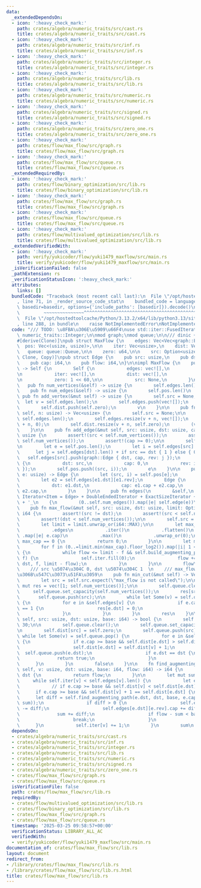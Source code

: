 ```yaml
---
data:
  _extendedDependsOn:
  - icon: ':heavy_check_mark:'
    path: crates/algebra/numeric_traits/src/cast.rs
    title: crates/algebra/numeric_traits/src/cast.rs
  - icon: ':heavy_check_mark:'
    path: crates/algebra/numeric_traits/src/inf.rs
    title: crates/algebra/numeric_traits/src/inf.rs
  - icon: ':heavy_check_mark:'
    path: crates/algebra/numeric_traits/src/integer.rs
    title: crates/algebra/numeric_traits/src/integer.rs
  - icon: ':heavy_check_mark:'
    path: crates/algebra/numeric_traits/src/lib.rs
    title: crates/algebra/numeric_traits/src/lib.rs
  - icon: ':heavy_check_mark:'
    path: crates/algebra/numeric_traits/src/numeric.rs
    title: crates/algebra/numeric_traits/src/numeric.rs
  - icon: ':heavy_check_mark:'
    path: crates/algebra/numeric_traits/src/signed.rs
    title: crates/algebra/numeric_traits/src/signed.rs
  - icon: ':heavy_check_mark:'
    path: crates/algebra/numeric_traits/src/zero_one.rs
    title: crates/algebra/numeric_traits/src/zero_one.rs
  - icon: ':heavy_check_mark:'
    path: crates/flow/max_flow/src/graph.rs
    title: crates/flow/max_flow/src/graph.rs
  - icon: ':heavy_check_mark:'
    path: crates/flow/max_flow/src/queue.rs
    title: crates/flow/max_flow/src/queue.rs
  _extendedRequiredBy:
  - icon: ':heavy_check_mark:'
    path: crates/flow/binary_optimization/src/lib.rs
    title: crates/flow/binary_optimization/src/lib.rs
  - icon: ':heavy_check_mark:'
    path: crates/flow/max_flow/src/graph.rs
    title: crates/flow/max_flow/src/graph.rs
  - icon: ':heavy_check_mark:'
    path: crates/flow/max_flow/src/queue.rs
    title: crates/flow/max_flow/src/queue.rs
  - icon: ':heavy_check_mark:'
    path: crates/flow/multivalued_optimization/src/lib.rs
    title: crates/flow/multivalued_optimization/src/lib.rs
  _extendedVerifiedWith:
  - icon: ':heavy_check_mark:'
    path: verify/yukicoder/flow/yuki1479_maxflow/src/main.rs
    title: verify/yukicoder/flow/yuki1479_maxflow/src/main.rs
  _isVerificationFailed: false
  _pathExtension: rs
  _verificationStatusIcon: ':heavy_check_mark:'
  attributes:
    links: []
  bundledCode: "Traceback (most recent call last):\n  File \"/opt/hostedtoolcache/Python/3.13.2/x64/lib/python3.13/site-packages/onlinejudge_verify/documentation/build.py\"\
    , line 71, in _render_source_code_stat\n    bundled_code = language.bundle(stat.path,\
    \ basedir=basedir, options={'include_paths': [basedir]}).decode()\n          \
    \         ~~~~~~~~~~~~~~~^^^^^^^^^^^^^^^^^^^^^^^^^^^^^^^^^^^^^^^^^^^^^^^^^^^^^^^^^^^^^^^^^^\n\
    \  File \"/opt/hostedtoolcache/Python/3.13.2/x64/lib/python3.13/site-packages/onlinejudge_verify/languages/rust.py\"\
    , line 288, in bundle\n    raise NotImplementedError\nNotImplementedError\n"
  code: "/// TODO: \u8FBA\u306E\u5909\u66F4\nuse std::iter::FusedIterator;\n\nuse\
    \ numeric_traits::Integer;\n\nmod graph;\nmod queue;\n\n/// dinic + scaling  \n\
    #[derive(Clone)]\npub struct MaxFlow {\n    edges: Vec<Vec<graph::Edge>>,\n  \
    \  pos: Vec<(usize, usize)>,\n\n    iter: Vec<usize>,\n    dist: Vec<u64>,\n \
    \   queue: queue::Queue,\n\n    zero: u64,\n\n    src: Option<usize>,\n}\n\n#[derive(Debug,\
    \ Clone, Copy)]\npub struct Edge {\n    pub src: usize,\n    pub dst: usize,\n\
    \    pub cap: i64,\n    pub flow: i64,\n}\n\nimpl MaxFlow {\n    pub fn new()\
    \ -> Self {\n        Self {\n            edges: vec![],\n            pos: vec![],\n\
    \n            iter: vec![],\n            dist: vec![],\n            queue: queue::Queue::new(),\n\
    \n            zero: 1 << 60,\n\n            src: None,\n        }\n    }\n\n \
    \   pub fn num_vertices(&self) -> usize {\n        self.edges.len()\n    }\n\n\
    \    pub fn num_edges(&self) -> usize {\n        self.pos.len()\n    }\n\n   \
    \ pub fn add_vertex(&mut self) -> usize {\n        self.src = None;\n\n      \
    \  let v = self.edges.len();\n        self.edges.push(vec![]);\n        self.iter.push(0);\n\
    \        self.dist.push(self.zero);\n        v\n    }\n\n    pub fn add_vertices(&mut\
    \ self, n: usize) -> Vec<usize> {\n        self.src = None;\n\n        let v =\
    \ self.edges.len();\n        self.edges.resize(v + n, vec![]);\n        self.iter.resize(v\
    \ + n, 0);\n        self.dist.resize(v + n, self.zero);\n        (v..v + n).collect()\n\
    \    }\n\n    pub fn add_edge(&mut self, src: usize, dst: usize, cap: i64) ->\
    \ usize {\n        assert!(src < self.num_vertices());\n        assert!(dst <\
    \ self.num_vertices());\n        assert!(cap >= 0);\n\n        self.src = None;\n\
    \n        let e = self.pos.len();\n        let i = self.edges[src].len();\n  \
    \      let j = self.edges[dst].len() + if src == dst { 1 } else { 0 };\n     \
    \   self.edges[src].push(graph::Edge { dst, cap, rev: j });\n        self.edges[dst].push(graph::Edge\
    \ {\n            dst: src,\n            cap: 0,\n            rev: i,\n       \
    \ });\n        self.pos.push((src, i));\n        e\n    }\n\n    pub fn edge(&self,\
    \ e: usize) -> Edge {\n        let (src, i) = self.pos[e];\n        let e1 = self.edges[src][i];\n\
    \        let e2 = self.edges[e1.dst][e1.rev];\n        Edge {\n            src,\n\
    \            dst: e1.dst,\n            cap: e1.cap + e2.cap,\n            flow:\
    \ e2.cap,\n        }\n    }\n\n    pub fn edges(\n        &self,\n    ) -> impl\
    \ Iterator<Item = Edge> + DoubleEndedIterator + ExactSizeIterator + FusedIterator\
    \ + '_\n    {\n        (0..self.num_edges()).map(|e| self.edge(e))\n    }\n\n\
    \    pub fn max_flow(&mut self, src: usize, dst: usize, limit: Option<i64>) ->\
    \ i64 {\n        assert!(src != dst);\n        assert!(src < self.num_vertices());\n\
    \        assert!(dst < self.num_vertices());\n\n        self.src = Some(src);\n\
    \        let limit = limit.unwrap_or(i64::MAX);\n\n        let max_cap = self\n\
    \            .edges\n            .iter()\n            .flatten()\n           \
    \ .map(|e| e.cap)\n            .max()\n            .unwrap_or(0);\n        if\
    \ max_cap == 0 {\n            return 0;\n        }\n\n        let mut flow = 0;\n\
    \        for f in (0..=limit.min(max_cap).floor_log2()).map(|i| 1 << i).rev()\
    \ {\n            while flow <= limit - f && self.build_augmenting_path(src, dst,\
    \ f) {\n                self.iter.fill(0);\n                flow += self.find_augmenting_path(src,\
    \ dst, f, limit - flow);\n            }\n        }\n\n        flow\n    }\n\n\
    \    /// src \u5074\u304C 0, dst \u5074\u304C 1  \n    /// max_flow \u306E\u5F8C\
    \u306B\u547C\u3073\u51FA\u3059\n    pub fn min_cut(&mut self) -> Vec<usize> {\n\
    \        let src = self.src.expect(\"max_flow is not called\");\n\n        let\
    \ mut res = vec![1; self.num_vertices()];\n\n        self.queue.clear();\n   \
    \     self.queue.set_capacity(self.num_vertices());\n        res[src] = 0;\n \
    \       self.queue.push(src);\n\n        while let Some(v) = self.queue.pop()\
    \ {\n            for e in &self.edges[v] {\n                if e.cap > 0 && res[e.dst]\
    \ == 1 {\n                    res[e.dst] = 0;\n                    self.queue.push(e.dst);\n\
    \                }\n            }\n        }\n        res\n    }\n\n    fn build_augmenting_path(&mut\
    \ self, src: usize, dst: usize, base: i64) -> bool {\n        self.zero -= 1 <<\
    \ 30;\n\n        self.queue.clear();\n        self.queue.set_capacity(self.num_vertices());\n\
    \n        self.dist[src] = self.zero;\n        self.queue.push(src);\n       \
    \ while let Some(v) = self.queue.pop() {\n            for e in &self.edges[v]\
    \ {\n                if e.cap >= base && self.dist[e.dst] > self.dist[v] + 1 {\n\
    \                    self.dist[e.dst] = self.dist[v] + 1;\n                  \
    \  self.queue.push(e.dst);\n                    if e.dst == dst {\n          \
    \              return true;\n                    }\n                }\n      \
    \      }\n        }\n        false\n    }\n\n    fn find_augmenting_path(&mut\
    \ self, v: usize, dst: usize, base: i64, flow: i64) -> i64 {\n        if v ==\
    \ dst {\n            return flow;\n        }\n\n        let mut sum = 0;\n   \
    \     while self.iter[v] < self.edges[v].len() {\n            let e = self.edges[v][self.iter[v]];\n\
    \            // if e.cap >= base && self.dist[v] < self.dist[e.dst] {\n      \
    \      if e.cap >= base && self.dist[v] + 1 == self.dist[e.dst] {\n          \
    \      let diff = self.find_augmenting_path(e.dst, dst, base, e.cap.min(flow -\
    \ sum));\n                if diff > 0 {\n                    self.edges[v][self.iter[v]].cap\
    \ -= diff;\n                    self.edges[e.dst][e.rev].cap += diff;\n      \
    \              sum += diff;\n                    if flow - sum < base {\n    \
    \                    break;\n                    }\n                }\n      \
    \      }\n            self.iter[v] += 1;\n        }\n        sum\n    }\n}\n"
  dependsOn:
  - crates/algebra/numeric_traits/src/cast.rs
  - crates/algebra/numeric_traits/src/inf.rs
  - crates/algebra/numeric_traits/src/integer.rs
  - crates/algebra/numeric_traits/src/lib.rs
  - crates/algebra/numeric_traits/src/numeric.rs
  - crates/algebra/numeric_traits/src/signed.rs
  - crates/algebra/numeric_traits/src/zero_one.rs
  - crates/flow/max_flow/src/graph.rs
  - crates/flow/max_flow/src/queue.rs
  isVerificationFile: false
  path: crates/flow/max_flow/src/lib.rs
  requiredBy:
  - crates/flow/multivalued_optimization/src/lib.rs
  - crates/flow/binary_optimization/src/lib.rs
  - crates/flow/max_flow/src/graph.rs
  - crates/flow/max_flow/src/queue.rs
  timestamp: '2025-03-25 09:58:57+00:00'
  verificationStatus: LIBRARY_ALL_AC
  verifiedWith:
  - verify/yukicoder/flow/yuki1479_maxflow/src/main.rs
documentation_of: crates/flow/max_flow/src/lib.rs
layout: document
redirect_from:
- /library/crates/flow/max_flow/src/lib.rs
- /library/crates/flow/max_flow/src/lib.rs.html
title: crates/flow/max_flow/src/lib.rs
---
```

